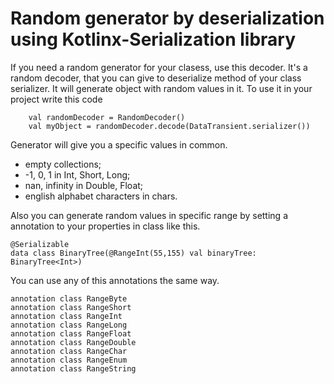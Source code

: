 # Random generator by deserialization using Kotlinx-Serialization library
If you need a random generator for your clasess, use this decoder.
It's a random decoder, that you can give to deserialize method of your class serializer.
It will generate object with random values in it. 
To use it in your project write this code
```
    val randomDecoder = RandomDecoder()
    val myObject = randomDecoder.decode(DataTransient.serializer())
```
Generator will give you a specific values in common.
- empty collections;
- -1, 0, 1 in Int, Short, Long; 
- nan, infinity in Double, Float;
- english alphabet characters in chars.

Also you can generate random values in specific range by setting a annotation to your properties in class like this.
```
@Serializable
data class BinaryTree(@RangeInt(55,155) val binaryTree: BinaryTree<Int>)
```
You can use any of this annotations the same way.
```
annotation class RangeByte
annotation class RangeShort
annotation class RangeInt
annotation class RangeLong
annotation class RangeFloat
annotation class RangeDouble
annotation class RangeChar
annotation class RangeEnum
annotation class RangeString
```
